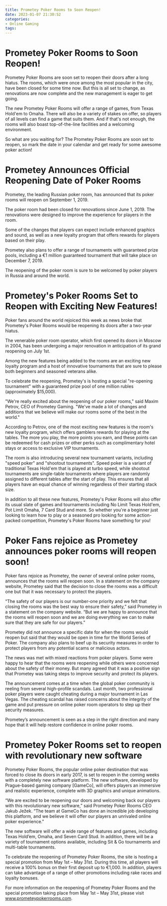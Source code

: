 ```yaml
---
title: Prometey Poker Rooms to Soon Reopen!
date: 2023-01-07 21:30:52
categories:
- Online Gaming
tags:
---
```



#  Prometey Poker Rooms to Soon Reopen!

Prometey Poker Rooms are soon set to reopen their doors after a long hiatus. The rooms, which were once among the most popular in the city, have been closed for some time now. But this is all set to change, as renovations are now complete and the new management is eager to get going.

The new Prometey Poker Rooms will offer a range of games, from Texas Hold'em to Omaha. There will also be a variety of stakes on offer, so players of all levels can find a game that suits them. And if that's not enough, the rooms will also boast top-of-the-line facilities and a welcoming environment.

So what are you waiting for? The Prometey Poker Rooms are soon set to reopen, so mark the date in your calendar and get ready for some awesome poker action!

#  Prometey Announces Official Reopening Date of Poker Rooms

Prometey, the leading Russian poker room, has announced that its poker rooms will reopen on September 1, 2019.

The poker room had been closed for renovations since June 1, 2019. The renovations were designed to improve the experience for players in the room.

Some of the changes that players can expect include enhanced graphics and sound, as well as a new loyalty program that offers rewards for players based on their play.

Prometey also plans to offer a range of tournaments with guaranteed prize pools, including a €1 million guaranteed tournament that will take place on December 7, 2019.

The reopening of the poker room is sure to be welcomed by poker players in Russia and around the world.

#  Prometey's Poker Rooms Set to Reopen with Exciting New Features!

Poker fans around the world rejoiced this week as news broke that Prometey's Poker Rooms would be reopening its doors after a two-year hiatus.

The venerable poker room operator, which first opened its doors in Moscow in 2004, has been undergoing a major renovation in anticipation of its grand reopening on July 1st.

Among the new features being added to the rooms are an exciting new loyalty program and a host of innovative tournaments that are sure to please both beginners and seasoned veterans alike.

To celebrate the reopening, Prometey's is hosting a special "re-opening tournament" with a guaranteed prize pool of one million rubles (approximately $15,000).

"We're really excited about the reopening of our poker rooms," said Maxim Petrov, CEO of Prometey Gaming. "We've made a lot of changes and additions that we believe will make our rooms some of the best in the world."

According to Petrov, one of the most exciting new features is the room's new loyalty program, which offers gamblers rewards for playing at the tables. The more you play, the more points you earn, and these points can be redeemed for cash prizes or other perks such as complimentary hotel stays or access to exclusive VIP tournaments.

The room is also introducing several new tournament variants, including "speed poker" and "shootout tournaments". Speed poker is a variant of traditional Texas Hold'em that is played at turbo speed, while shootout tournaments are single-table tournaments where players are randomly assigned to different tables after the start of play. This ensures that all players have an equal chance of winning regardless of their starting stack size.

In addition to all these new features, Prometey's Poker Rooms will also offer its usual slate of games and tournaments including No Limit Texas Hold'em, Pot Limit Omaha, 7 Card Stud and more. So whether you're a beginner just looking to learn how to play or a seasoned pro looking for some action-packed competition, Prometey's Poker Rooms have something for you!

#  Poker Fans rejoice as Prometey announces poker rooms will reopen soon!

Poker fans rejoice as Prometey, the owner of several online poker rooms, announces that the rooms will reopen soon. In a statement on the company website, Prometey said that the decision to close the rooms was a difficult one but that it was necessary to protect the players.

“The safety of our players is our number-one priority and we felt that closing the rooms was the best way to ensure their safety,” said Prometey in a statement on the company website. “But we are happy to announce that the rooms will reopen soon and we are doing everything we can to make sure that they are safe for our players.”

Prometey did not announce a specific date for when the rooms would reopen but said that they would be open in time for the World Series of Poker. The company also plans to beef up its security measures in order to protect players from any potential scams or malicious actors.

The news was met with mixed reactions from poker players. Some were happy to hear that the rooms were reopening while others were concerned about the safety of their money. But many agreed that it was a positive sign that Prometey was taking steps to improve security and protect its players.

The announcement comes at a time when the global poker community is reeling from several high-profile scandals. Last month, two professional poker players were caught cheating during a major tournament in Las Vegas. The cheating scandal has raised concerns about the integrity of the game and put pressure on online poker room operators to step up their security measures.

Prometey’s announcement is seen as a step in the right direction and many hope that it will help restore confidence in online poker rooms.

#  Prometey Poker Rooms set to reopen with revolutionary new software

Prometey Poker Rooms, the popular online poker destination that was forced to close its doors in early 2017, is set to reopen in the coming weeks with a completely new software platform. The new software, developed by Prague-based gaming company [GameCo], will offers players an immersive and realistic experience, complete with 3D graphics and unique animations.

“We are excited to be reopening our doors and welcoming back our players with this revolutionary new software,” said Prometey Poker Rooms CEO Jakub Ježek. “The team at GameCo has done an incredible job developing this platform, and we believe it will offer our players an unrivaled online poker experience.”

The new software will offer a wide range of features and games, including Texas Hold’em, Omaha, and Seven Card Stud. In addition, there will be a variety of tournament options available, including Sit & Go tournaments and multi-table tournaments.

To celebrate the reopening of Prometey Poker Rooms, the site is hosting a special promotion from May 1st – May 31st. During this time, all players will receive a 100% bonus on their first deposit up to €1,000. In addition, players can take advantage of a range of other promotions including rake races and loyalty bonuses.

For more information on the reopening of Prometey Poker Rooms and the special promotion taking place from May 1st – May 31st, please visit www.prometeypokerrooms.com.
